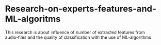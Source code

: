 # Research-on-experts-features-and-ML-algoritms
This research is about influence of number of extracted features from audio-files and the quality of classification with the use of ML-algorithms
